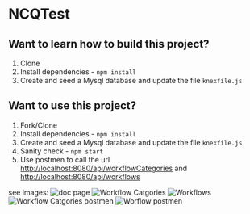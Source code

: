 # NCQTest

## Want to learn how to build this project?

1. Clone
2. Install dependencies - `npm install`
3. Create and seed a Mysql database and update the file `knexfile.js`

## Want to use this project?

1. Fork/Clone
2. Install dependencies - `npm install`
3. Create and seed a Mysql database and update the file `knexfile.js`
4. Sanity check - `npm start`
5. Use postmen to call the url [http://localhost:8080/api/workflowCategories](http://localhost:8080/api/workflowCategories) and [http://localhost:8080/api/workflows](http://localhost:8080/api/workflows)

see images:
![doc page](https://github.com/melas123/ncqProject/master/screenshots/doc_page.png)
![Workflow Catgories](https://github.com/melas123/ncqProject/master/screenshots/getWorkflowCategories.png)
![Workflows](https://github.com/melas123/ncqProject/master/screenshots/postWorkflows.png)
![Workflow Catgories postmen](https://github.com/melas123/ncqProject/master/screenshots/getWorkflowCategoriesPostmen.png)
![Worflow postmen](https://github.com/melas123/ncqProject/master/screenshots/postWorkflowsPostmen.png)
